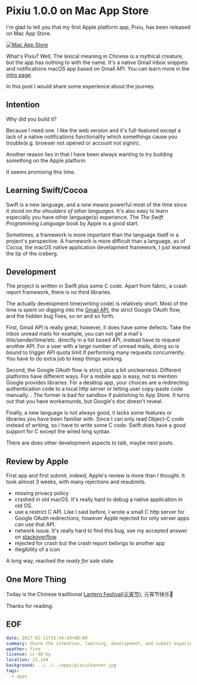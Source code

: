 Pixiu 1.0.0 on Mac App Store
===
I'm glad to tell you that my first Apple platform app, Pixiu, has been released on Mac App Store.

[![Mac App Store](https://devimages.apple.com.edgekey.net/app-store/marketing/guidelines/mac/images/badge-download-on-the-mac-app-store.svg)](https://geo.itunes.apple.com/app/id1195433805)

What's Pixiu? Well, The lexical meaning in Chinese is a mythical creature, but the app has nothing to with the name. It's a native Gmail inbox snippets and notifications macOS app based on Gmail API. You can learn more in the [intro page][intro].

In this post I would share some experience about the journey.

## Intention
Why did you build it?

Because I need one. I like the web version and it's full-featured except a lack of a native notifications functionality which somethings cause you trouble(e.g. browser not opened or account not signin).

Another reason lies in that I have been always wanting to try building something on the Apple platform.

It seems promising this time.

## Learning Swift/Cocoa
Swift is a new language, and a *new* means powerful most of the time since it *stood on the shoulders of other languages*. It's also easy to learn especially you have other language(s) experience. The *The Swift Programming Language* book by Apple is a good start.

Sometimes, a framework is more important than the language itself in a project's perspective. A framework is more difficult than a language, as of Cocoa, the macOS native application development framework, I just learned the tip of the iceberg.

## Development
The project is written in Swift plus some C code. Apart from fabric, a crash report framework, there is no third libraries.

The actually development time(writing code) is relatively short. Most of the time is spent on digging into the [Gmail API][Gmail API], the strict Google OAuth flow, and the hidden bug fixes, so on and so forth.

First, Gmail API is really great, however, it does have some defects. Take the inbox unread mails for example, you can not get a mail's title/sender/time/etc. directly in a list based API, instead have to request another API. For a user with a large number of unread mails, doing so is bound to trigger API quota limit if performing many requests concurrently. You have to do extra job to keep things working.

Second, the Google OAuth flow is strict, plus a bit unclearness. Different platforms have different ways. For a mobile app is easy, not to mention Google provides libraries. For a desktop app, your choices are a redirecting authentication code to a local http server or letting user copy-paste code manually... The former is bad for sandbox if publishing to App Store. It turns out that you have workarounds, but Google's doc doesn't reveal.

Finally, a new language is not always good, it lacks some features or libraries you have been familiar with. Since I can only read Object-C code instead of writing, so I have to write some C code. Swift does have a good support for C except the wired long syntax.

There are does other development aspects to talk, maybe next posts.

## Review by Apple
First app and first submit, indeed, Apple's review is more than I thought. It took almost 3 weeks, with many rejections and resubmits.

- missing privacy policy
- crashed in old macOS. It's really hard to debug a native application in old OS.
- use a restrict C API. Like I said before, I wrote a small C http server for Google OAuth redirections, however Apple rejected for only server apps can use that API.
- network issue. It's really hard to find this bug, see my accepted answer on [stackoverflow][stackoverflow].
- rejected for crash but the crash report belongs to another app
- illegibility of a icon

A long way, reached the *ready for sale* state.

## One More Thing
Today is the Chinese traditional [Lantern Festival(元宵节)][Lantern Festival], 元宵节快乐🎉

Thanks for reading.

## EOF
```yaml
date: 2017-02-11T15:54:43+08:00
summary: Share the intention, learning, development, and submit experience of the Pixiu app
weather: fine
license: cc-40-by
location: 22,144
background: ../../../apps/pixiu/banner.jpg
tags:
  - apps
```

[intro]: https://xiaolongtongxue.com/apps/pixiu/
[Gmail API]: https://developers.google.com/gmail/api/
[stackoverflow]: https://stackoverflow.com/questions/41461481/error-domain-nsposixerrordomain-code-100-protocol-error/41988623#41988623
[Lantern Festival]: https://en.wikipedia.org/wiki/Lantern_Festival

